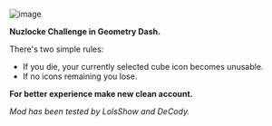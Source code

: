 ![image](dogotrigger.nuzlocke/banner.png&scale:0.65 "Nuzlocke")

<cp>**Nuzlocke Challenge in Geometry Dash.**</c>

There's two simple rules:
- If you <cr>die</c>, your currently selected cube icon <cy>becomes unusable.</c>
- If no icons remaining <cr>you lose</c>. 

<cy>**For better experience make new clean account.**</c>

*Mod has been tested by LolsShow and DeCody.*
